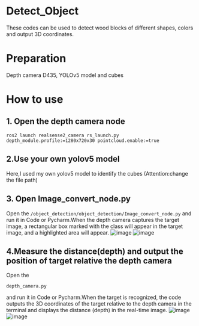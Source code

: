 # Detect_Object
These codes can be used to detect wood blocks of different shapes, colors and output 3D coordinates.
# Preparation
Depth camera D435, YOLOv5 model and cubes


# How to use

   
   ## 1. Open the depth camera node
   ```
   ros2 launch realsense2_camera rs_launch.py depth_module.profile:=1280x720x30 pointcloud.enable:=true
   ```
   ## 2.Use your own yolov5 model
   Here,I used my own yolov5 model to identify the cubes (Attention:change the file path)
   ## 3. Open Image_convert_node.py
   Open the
     ```
   /object_detection/object_detection/Image_convert_node.py
     ``` 
   and run it in Code or Pycharm.When the depth camera captures the target image, a rectangular box marked with the class will appear in the target image, and a highlighted area will appear.
   ![image](https://github.com/QinGuo-hub/Detect_Object/blob/main/testpicture/Screenshot%20from%202024-03-13%2000-50-49.png)
   ![image](https://github.com/QinGuo-hub/Detect_Object/blob/main/testpicture/Screenshot%20from%202024-03-13%2000-52-23.png)
   ## 4.Measure the distance(depth) and output the position of target relative the depth camera
   Open the
   ```
   depth_camera.py
   ```
   
   and run it in Code or Pycharm.When the target is recognized, the code outputs the 3D coordinates of the target relative to the depth camera in the terminal and displays the distance (depth) in       the real-time image.
   ![image](https://github.com/QinGuo-hub/Detect_Object/blob/main/testpicture/Screenshot%20from%202024-03-13%2001-00-25.png)
   ![image](https://github.com/QinGuo-hub/Detect_Object/blob/main/testpicture/Screenshot%20from%202024-03-13%2001-01-57.png)
   
     
      
    

   
   
   
   

